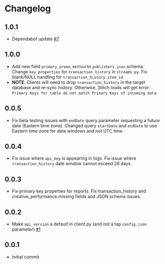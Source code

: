 # Changelog

## 1.0.1
  * Dependabot update [#7](https://github.com/singer-io/tap-pepperjam/pull/7)

## 1.0.0
  * Add new field `primary_promo_method` to `publishers.json` schema. Change `key_properties` for `transaction_history` in `streams.py`. Fix blank/NULL handling for `transaction_history.item_id`.
  * **NOTE**: Clients will need to drop `transaction_history` in the target database and re-sync history. Otherwise, Stitch loads will get error: `Primary Keys for table do not match Primary Keys of incoming data`.

## 0.0.5
  * Fix beta testing issues with `endDate` query parameter requesting a future date (Eastern time zone). Changed query `startDate` and `endDate` to use Eastern time zone for date windows and not UTC time.

## 0.0.4
  * Fix issue where `api_key` is appearing in logs. Fix issue where `transaction_history` date window cannot exceed 28 days.

## 0.0.3
  * Fix primary key properties for reports. Fix transaction_history and creative_performance missing fields and JSON schema issues.

## 0.0.2
  * Make `api_version` a default in client.py (and not a tap `config.json` parameter) [#1](https://github.com/singer-io/tap-pepperjam/pull/1)

## 0.0.1
  * Initial commit